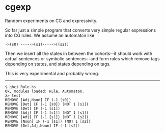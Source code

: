 # cgexp

Random experiments on CG and expressivity.

So far just a simple program that converts very simple regular expressions into CG rules. 
We assume an automaton like

```     det        n
->(s0) ----->(s1)----->((s2))
```

Then we insert all the states in between the cohorts--it should work with actual sentences or symbolic sentences--and form rules which remove tags depending on states, and states depending on tags.

This is very experimental and probably wrong.

-----

```
$ ghci Rule.hs 
Ok, modules loaded: Rule, Automaton.
λ> test
REMOVE [Adj,Noun] IF (-1 [s0])
REMOVE [Det] IF (-1 [s0]) (NOT 1 [s1])
REMOVE [Det] IF (-1 [s1])
REMOVE [Adj] IF (-1 [s1]) (NOT 1 [s1])
REMOVE [Adj] IF (-1 [s1]) (NOT 1 [s2])
REMOVE [Noun] IF (-1 [s1]) (NOT 1 [s2])
REMOVE [Det,Adj,Noun] IF (-1 [s2])
```
